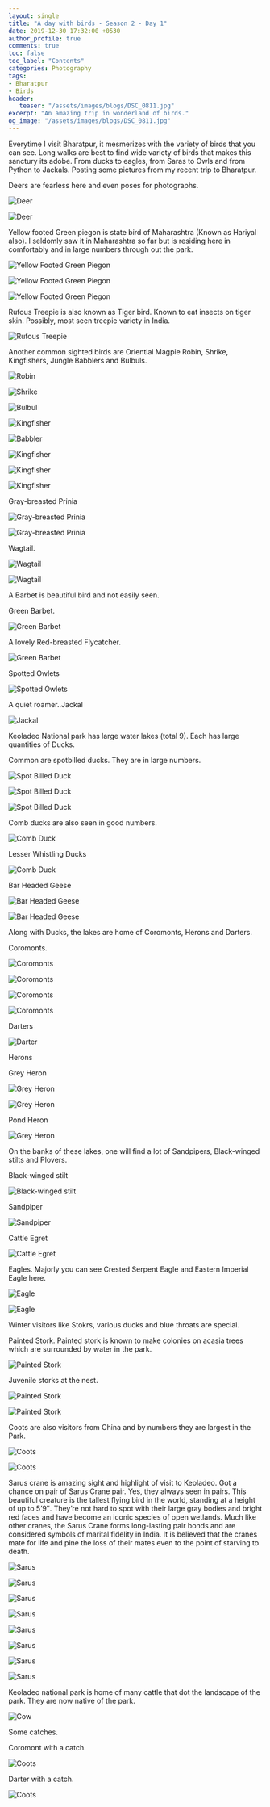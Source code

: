 ```yaml
---
layout: single
title: "A day with birds - Season 2 - Day 1"
date: 2019-12-30 17:32:00 +0530
author_profile: true
comments: true
toc: false
toc_label: "Contents"
categories: Photography
tags:
- Bharatpur
- Birds
header:
   teaser: "/assets/images/blogs/DSC_0811.jpg"
excerpt: "An amazing trip in wonderland of birds."
og_image: "/assets/images/blogs/DSC_0811.jpg"
---
```


Everytime I visit Bharatpur, it mesmerizes with the variety of birds that you can see. Long walks are best to find wide variety of birds that makes this sanctury its adobe. From ducks to eagles, from Saras to Owls and from Python to Jackals. Posting some pictures from my recent trip to Bharatpur. 

Deers are fearless here and even poses for photographs.

![Deer]({{site.url}}/assets/images/blogs/DSC_0538.jpg)

![Deer]({{site.url}}/assets/images/blogs/DSC_4459.jpg)

Yellow footed Green piegon is state bird of Maharashtra (Known as Hariyal also). I seldomly saw it in Maharashtra so far but is residing here in comfortably and in large numbers through out the park.

![Yellow Footed Green Piegon]({{site.url}}/assets/images/blogs/DSC_0567.jpg)

![Yellow Footed Green Piegon]({{site.url}}/assets/images/blogs/DSC_0585.jpg)

![Yellow Footed Green Piegon]({{site.url}}/assets/images/blogs/DSC_0662.jpg)

Rufous Treepie is also known as Tiger bird. Known to eat insects on tiger skin. Possibly, most seen treepie variety in India.

![Rufous Treepie]({{site.url}}/assets/images/blogs/DSC_0637.jpg)

Another common sighted birds are Oriential Magpie Robin, Shrike, Kingfishers, Jungle Babblers and Bulbuls.

![Robin]({{site.url}}/assets/images/blogs/DSC_0738.jpg)

![Shrike]({{site.url}}/assets/images/blogs/DSC_3260.jpg)

![Bulbul]({{site.url}}/assets/images/blogs/DSC_0866.jpg)

![Kingfisher]({{site.url}}/assets/images/blogs/DSC_1853.jpg)

![Babbler]({{site.url}}/assets/images/blogs/DSC_1926.jpg)

![Kingfisher]({{site.url}}/assets/images/blogs/DSC_3082.jpg)

![Kingfisher]({{site.url}}/assets/images/blogs/DSC_3090.jpg)

![Kingfisher]({{site.url}}/assets/images/blogs/DSC_3105.jpg)

Gray-breasted Prinia

![Gray-breasted Prinia]({{site.url}}/assets/images/blogs/DSC_0811.jpg)

![Gray-breasted Prinia]({{site.url}}/assets/images/blogs/DSC_0809.jpg)

Wagtail.

![Wagtail]({{site.url}}/assets/images/blogs/DSC_1482.jpg)

![Wagtail]({{site.url}}/assets/images/blogs/DSC_1613.jpg)

A Barbet is beautiful bird and not easily seen. 

Green Barbet.

![Green Barbet]({{site.url}}/assets/images/blogs/DSC_1653.jpg)

A lovely Red-breasted Flycatcher.

![Green Barbet]({{site.url}}/assets/images/blogs/DSC_1786.jpg)

Spotted Owlets

![Spotted Owlets]({{site.url}}/assets/images/blogs/DSC_5116.jpg)

A quiet roamer..Jackal

![Jackal]({{site.url}}/assets/images/blogs/DSC_0883.jpg)

Keoladeo National park has large water lakes (total 9). Each has large quantities of Ducks. 

Common are spotbilled ducks. They are in large numbers.

![Spot Billed Duck]({{site.url}}/assets/images/blogs/DSC_1004.jpg)

![Spot Billed Duck]({{site.url}}/assets/images/blogs/DSC_2160.jpg)

![Spot Billed Duck]({{site.url}}/assets/images/blogs/DSC_4658.jpg)

Comb ducks are also seen in good numbers.

![Comb Duck]({{site.url}}/assets/images/blogs/DSC_2768.jpg)

Lesser Whistling Ducks

![Comb Duck]({{site.url}}/assets/images/blogs/DSC_2771.jpg)

Bar Headed Geese

![Bar Headed Geese]({{site.url}}/assets/images/blogs/DSC_4376.jpg)

![Bar Headed Geese]({{site.url}}/assets/images/blogs/DSC_4413.jpg)

Along with Ducks, the lakes are home of Coromonts, Herons and Darters.

Coromonts.

![Coromonts]({{site.url}}/assets/images/blogs/DSC_1383.jpg)

![Coromonts]({{site.url}}/assets/images/blogs/DSC_2018.jpg)

![Coromonts]({{site.url}}/assets/images/blogs/DSC_2440.jpg)

![Coromonts]({{site.url}}/assets/images/blogs/DSC_4637.jpg)

Darters

![Darter]({{site.url}}/assets/images/blogs/DSC_2894.jpg)

Herons

Grey Heron

![Grey Heron]({{site.url}}/assets/images/blogs/DSC_4624.jpg)

![Grey Heron]({{site.url}}/assets/images/blogs/DSC_4877.jpg)

Pond Heron

![Grey Heron]({{site.url}}/assets/images/blogs/DSC_4626.jpg)

On the banks of these lakes, one will find a lot of Sandpipers, Black-winged stilts and Plovers.

Black-winged stilt

![Black-winged stilt]({{site.url}}/assets/images/blogs/DSC_1882.jpg)

Sandpiper

![Sandpiper]({{site.url}}/assets/images/blogs/DSC_1907.jpg)

Cattle Egret

![Cattle Egret]({{site.url}}/assets/images/blogs/DSC_4138.jpg)

Eagles. Majorly you can see Crested Serpent Eagle and Eastern Imperial Eagle here.

![Eagle]({{site.url}}/assets/images/blogs/DSC_1301.jpg)

![Eagle]({{site.url}}/assets/images/blogs/DSC_4589.jpg)

Winter visitors like Stokrs, various ducks and blue throats are special. 

Painted Stork. Painted stork is known to make colonies on acasia trees which are surrounded by water in the park.

![Painted Stork]({{site.url}}/assets/images/blogs/DSC_2238.jpg)

Juvenile storks at the nest.

![Painted Stork]({{site.url}}/assets/images/blogs/DSC_2418.jpg)

![Painted Stork]({{site.url}}/assets/images/blogs/DSC_2634.jpg)

Coots are also visitors from China and by numbers they are largest in the Park.

![Coots]({{site.url}}/assets/images/blogs/DSC_2259.jpg)

![Coots]({{site.url}}/assets/images/blogs/DSC_2681.jpg)

Sarus crane is amazing sight and highlight of visit to Keoladeo. Got a chance on pair of Sarus Crane pair. Yes, they always seen in pairs. This beautiful creature is the tallest flying bird in the world, standing at a height of up to 5’9″. They’re not hard to spot with their large gray bodies and bright red faces and have become an iconic species of open wetlands.
Much like other cranes, the Sarus Crane forms long-lasting pair bonds and are considered symbols of marital fidelity in India. It is believed that the cranes mate for life and pine the loss of their mates even to the point of starving to death. 

![Sarus]({{site.url}}/assets/images/blogs/DSC_3450.jpg)

![Sarus]({{site.url}}/assets/images/blogs/DSC_3483.jpg)

![Sarus]({{site.url}}/assets/images/blogs/DSC_3502.jpg)

![Sarus]({{site.url}}/assets/images/blogs/DSC_3582.jpg)

![Sarus]({{site.url}}/assets/images/blogs/DSC_4000.jpg)

![Sarus]({{site.url}}/assets/images/blogs/DSC_4038.jpg)

![Sarus]({{site.url}}/assets/images/blogs/DSC_4217.jpg)

![Sarus]({{site.url}}/assets/images/blogs/DSC_4268.jpg)

Keoladeo national park is home of many cattle that dot the landscape of the park. They are now native of the park.

![Cow]({{site.url}}/assets/images/blogs/DSC_5033.jpg)


Some catches.

Coromont with a catch.

![Coots]({{site.url}}/assets/images/blogs/DSC_2660.jpg)

Darter with a catch.

![Coots]({{site.url}}/assets/images/blogs/DSC_2971.jpg)

